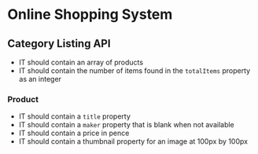 # Online Shopping System

## Category Listing API

+ IT should contain an array of products
+ IT should contain the number of items found in the `totalItems` property as an integer

### Product

+ IT should contain a `title` property
+ IT should contain a `maker` property that is blank when not available
+ IT should contain a price in pence
+ IT should contain a thumbnail property for an image at 100px by 100px